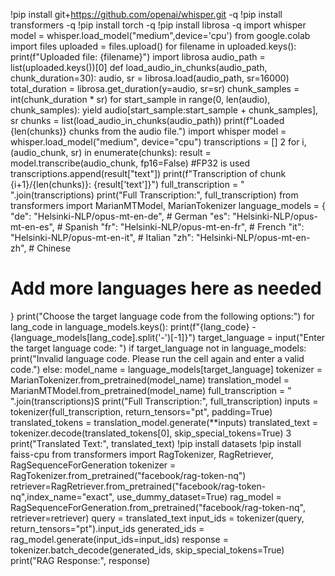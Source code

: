 !pip install git+https://github.com/openai/whisper.git -q
!pip install transformers -q
!pip install torch -q
!pip install librosa -q
import whisper
model = whisper.load_model("medium",device='cpu')
from google.colab import files
uploaded = files.upload()
for filename in uploaded.keys():
print(f"Uploaded file: {filename}")
import librosa
audio_path = list(uploaded.keys())[0]
def load_audio_in_chunks(audio_path, chunk_duration=30):
audio, sr = librosa.load(audio_path, sr=16000)
total_duration = librosa.get_duration(y=audio, sr=sr)
chunk_samples = int(chunk_duration * sr)
for start_sample in range(0, len(audio), chunk_samples):
yield audio[start_sample:start_sample + chunk_samples], sr
chunks = list(load_audio_in_chunks(audio_path))
print(f"Loaded {len(chunks)} chunks from the audio file.")
import whisper
model = whisper.load_model("medium", device="cpu")
transcriptions = []
2
for i, (audio_chunk, sr) in enumerate(chunks):
result = model.transcribe(audio_chunk, fp16=False) #FP32 is used
transcriptions.append(result["text"])
print(f"Transcription of chunk {i+1}/{len(chunks)}: {result['text']}")
full_transcription = " ".join(transcriptions)
print("Full Transcription:", full_transcription)
from transformers import MarianMTModel, MarianTokenizer
language_models = {
"de": "Helsinki-NLP/opus-mt-en-de", # German
"es": "Helsinki-NLP/opus-mt-en-es", # Spanish
"fr": "Helsinki-NLP/opus-mt-en-fr", # French
"it": "Helsinki-NLP/opus-mt-en-it", # Italian
"zh": "Helsinki-NLP/opus-mt-en-zh", # Chinese
# Add more languages here as needed
}
print("Choose the target language code from the following options:")
for lang_code in language_models.keys():
print(f"{lang_code} - {language_models[lang_code].split('-')[-1]}")
target_language = input("Enter the target language code: ")
if target_language not in language_models:
print("Invalid language code. Please run the cell again and enter a valid code.")
else:
model_name = language_models[target_language]
tokenizer = MarianTokenizer.from_pretrained(model_name)
translation_model = MarianMTModel.from_pretrained(model_name)
full_transcription = " ".join(transcriptions)S
print("Full Transcription:", full_transcription)
inputs = tokenizer(full_transcription, return_tensors="pt", padding=True)
translated_tokens = translation_model.generate(**inputs)
translated_text = tokenizer.decode(translated_tokens[0], skip_special_tokens=True)
3
print("Translated Text:", translated_text)
!pip install datasets
!pip install faiss-cpu
from transformers import RagTokenizer, RagRetriever, RagSequenceForGeneration
tokenizer = RagTokenizer.from_pretrained("facebook/rag-token-nq")
retriever=RagRetriever.from_pretrained("facebook/rag-token-nq",index_name="exact",
use_dummy_dataset=True)
rag_model = RagSequenceForGeneration.from_pretrained("facebook/rag-token-nq", retriever=retriever)
query = translated_text
input_ids = tokenizer(query, return_tensors="pt").input_ids
generated_ids = rag_model.generate(input_ids=input_ids)
response = tokenizer.batch_decode(generated_ids, skip_special_tokens=True)
print("RAG Response:", response)
